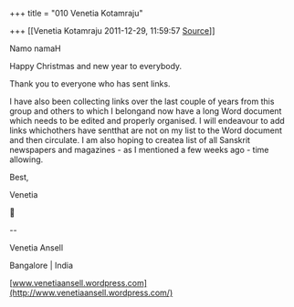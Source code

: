 +++
title = "010 Venetia Kotamraju"

+++
[[Venetia Kotamraju	2011-12-29, 11:59:57 [Source](https://groups.google.com/g/samskrita/c/k0umzsd6Ag0)]]



Namo namaH

Happy Christmas and new year to everybody.

Thank you to everyone who has sent links.

I have also been collecting links over the last couple of years from this group and others to which I belongand now have a long Word document which needs to be edited and properly organised. I will endeavour to add links whichothers have sentthat are not on my list to the Word document and then circulate. I am also hoping to createa list of all Sanskrit newspapers and magazines - as I mentioned a few weeks ago - time allowing.

Best,

Venetia  
  



--  

Venetia Ansell

Bangalore \| India

[www.venetiaansell.wordpress.com](http://www.venetiaansell.wordpress.com/)

  


